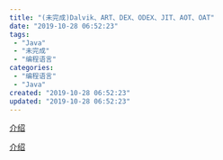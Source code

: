 ```yaml
---
title: "(未完成)Dalvik、ART、DEX、ODEX、JIT、AOT、OAT"
date: "2019-10-28 06:52:23"
tags: 
 - "Java"
 - "未完成"
 - "编程语言"
categories: 
 - "编程语言"
 - "Java"
created: "2019-10-28 06:52:23"
updated: "2019-10-28 06:52:23"
---
```


[介绍](https://blog.csdn.net/Strange_Monkey/article/details/85019528)

[介绍](https://www.jianshu.com/p/ac079e7fc412)
